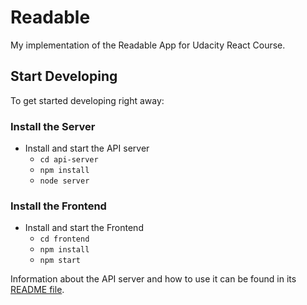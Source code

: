 # Readable

My implementation of the Readable App for Udacity React Course.

## Start Developing

To get started developing right away:

### Install the Server

* Install and start the API server
    - `cd api-server`
    - `npm install`
    - `node server`

### Install the Frontend
* Install and start the Frontend
    - `cd frontend`
    - `npm install`
    - `npm start`

Information about the API server and how to use it can be found in its [README file](api-server/README.md).
